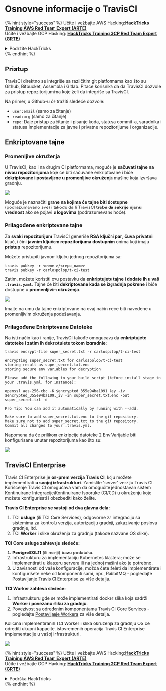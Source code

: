 # Osnovne informacije o TravisCI

{% hint style="success" %}
Učite i vežbajte AWS Hacking:<img src="../../.gitbook/assets/image (1).png" alt="" data-size="line">[**HackTricks Training AWS Red Team Expert (ARTE)**](https://training.hacktricks.xyz/courses/arte)<img src="../../.gitbook/assets/image (1).png" alt="" data-size="line">\
Učite i vežbajte GCP Hacking: <img src="../../.gitbook/assets/image (2).png" alt="" data-size="line">[**HackTricks Training GCP Red Team Expert (GRTE)**<img src="../../.gitbook/assets/image (2).png" alt="" data-size="line">](https://training.hacktricks.xyz/courses/grte)

<details>

<summary>Podržite HackTricks</summary>

* Proverite [**planove pretplate**](https://github.com/sponsors/carlospolop)!
* **Pridružite se** 💬 [**Discord grupi**](https://discord.gg/hRep4RUj7f) ili [**telegram grupi**](https://t.me/peass) ili **pratite** nas na **Twitteru** 🐦 [**@hacktricks\_live**](https://twitter.com/hacktricks\_live)**.**
* **Podelite hakerske trikove slanjem PR-ova na** [**HackTricks**](https://github.com/carlospolop/hacktricks) i [**HackTricks Cloud**](https://github.com/carlospolop/hacktricks-cloud) github repozitorijume.

</details>
{% endhint %}

## Pristup

TravisCI direktno se integriše sa različitim git platformama kao što su Github, Bitbucket, Assembla i Gitlab. Pitaće korisnika da da TravisCI dozvole za pristup repozitorijumima koje želi da integriše sa TravisCI.

Na primer, u Github-u će tražiti sledeće dozvole:

* `user:email` (samo za čitanje)
* `read:org` (samo za čitanje)
* `repo`: Daje pristup za čitanje i pisanje koda, statusa commit-a, saradnika i statusa implementacije za javne i privatne repozitorijume i organizacije.

## Enkriptovane tajne

### Promenljive okruženja

U TravisCI, kao i na drugim CI platformama, moguće je **sačuvati tajne na nivou repozitorijuma** koje će biti sačuvane enkriptovane i biće **dekriptovane i postavljene u promenljive okruženja** mašine koja izvršava gradnju.

![](<../../.gitbook/assets/image (203).png>)

Moguće je naznačiti **grane na kojima će tajne biti dostupne** (podrazumevano sve) i takođe da li TravisCI **treba da sakrije njenu vrednost** ako se pojavi **u logovima** (podrazumevano hoće).

### Prilagođene enkriptovane tajne

Za **svaki repozitorijum** TravisCI generiše **RSA ključni par**, **čuva** **privatni** ključ, i čini **javnim ključem repozitorijuma dostupnim** onima koji imaju **pristup** repozitorijumu.

Možete pristupiti javnom ključu jednog repozitorijuma sa:
```
travis pubkey -r <owner>/<repo_name>
travis pubkey -r carlospolop/t-ci-test
```
Zatim, možete koristiti ovu postavku da **enkriptujete tajne i dodate ih u vaš `.travis.yaml`**. Tajne će biti **dekriptovane kada se izgradnja pokrene** i biće dostupne u **promenljivim okruženja**.

![](<../../.gitbook/assets/image (139).png>)

Imajte na umu da tajne enkriptovane na ovaj način neće biti navedene u promenljivim okruženja podešavanja.

### Prilagođene Enkriptovane Datoteke

Na isti način kao i ranije, TravisCI takođe omogućava da **enkriptujete datoteke i zatim ih dekriptujete tokom izgradnje**:
```
travis encrypt-file super_secret.txt -r carlospolop/t-ci-test

encrypting super_secret.txt for carlospolop/t-ci-test
storing result as super_secret.txt.enc
storing secure env variables for decryption

Please add the following to your build script (before_install stage in your .travis.yml, for instance):

openssl aes-256-cbc -K $encrypted_355e94ba1091_key -iv $encrypted_355e94ba1091_iv -in super_secret.txt.enc -out super_secret.txt -d

Pro Tip: You can add it automatically by running with --add.

Make sure to add super_secret.txt.enc to the git repository.
Make sure not to add super_secret.txt to the git repository.
Commit all changes to your .travis.yml.
```
Napomena da će prilikom enkripcije datoteke 2 Env Varijable biti konfigurisane unutar repozitorijuma kao što su:

![](<../../.gitbook/assets/image (170).png>)

## TravisCI Enterprise

Travis CI Enterprise je **on-prem verzija Travis CI**, koju možete implementirati **u svojoj infrastrukturi**. Zamislite 'server' verziju Travis CI. Korišćenje Travis CI omogućava vam da omogućite jednostavan sistem Kontinuirane Integracije/Kontinuirane Isporuke (CI/CD) u okruženju koje možete konfigurisati i obezbediti kako želite.

**Travis CI Enterprise se sastoji od dva glavna dela:**

1. TCI **usluge** (ili TCI Core Services), odgovorne za integraciju sa sistemima za kontrolu verzija, autorizaciju gradnji, zakazivanje poslova gradnje, itd.
2. TCI **Worker** i slike okruženja za gradnju (takođe nazvane OS slike).

**TCI Core usluge zahtevaju sledeće:**

1. **PostgreSQL11** (ili noviji) bazu podataka.
2. Infrastrukturu za implementaciju Kubernetes klastera; može se implementirati u klasteru servera ili na jednoj mašini ako je potrebno.
3. U zavisnosti od vaše konfiguracije, možda ćete želeti da implementirate i konfigurišete neke od komponenti sami, npr., RabbitMQ - pogledajte [Postavljanje Travis CI Enterprise](https://docs.travis-ci.com/user/enterprise/tcie-3.x-setting-up-travis-ci-enterprise/) za više detalja.

**TCI Worker zahteva sledeće:**

1. Infrastrukturu gde se može implementirati docker slika koja sadrži **Worker i povezanu sliku za gradnju**.
2. Povezivost sa određenim komponentama Travis CI Core Services - pogledajte [Postavljanje Workera](https://docs.travis-ci.com/user/enterprise/setting-up-worker/) za više detalja.

Količina implementiranih TCI Worker i slika okruženja za gradnju OS će odrediti ukupni kapacitet istovremenih operacija Travis CI Enterprise implementacije u vašoj infrastrukturi.

![](<../../.gitbook/assets/image (199).png>)

{% hint style="success" %}
Učite i vežbajte AWS Hacking:<img src="../../.gitbook/assets/image (1).png" alt="" data-size="line">[**HackTricks Training AWS Red Team Expert (ARTE)**](https://training.hacktricks.xyz/courses/arte)<img src="../../.gitbook/assets/image (1).png" alt="" data-size="line">\
Učite i vežbajte GCP Hacking: <img src="../../.gitbook/assets/image (2).png" alt="" data-size="line">[**HackTricks Training GCP Red Team Expert (GRTE)**<img src="../../.gitbook/assets/image (2).png" alt="" data-size="line">](https://training.hacktricks.xyz/courses/grte)

<details>

<summary>Podrška HackTricks</summary>

* Proverite [**planove pretplate**](https://github.com/sponsors/carlospolop)!
* **Pridružite se** 💬 [**Discord grupi**](https://discord.gg/hRep4RUj7f) ili [**telegram grupi**](https://t.me/peass) ili **pratite** nas na **Twitteru** 🐦 [**@hacktricks\_live**](https://twitter.com/hacktricks\_live)**.**
* **Podelite hakerske trikove slanjem PR-ova na** [**HackTricks**](https://github.com/carlospolop/hacktricks) i [**HackTricks Cloud**](https://github.com/carlospolop/hacktricks-cloud) github repozitorijume.

</details>
{% endhint %}
